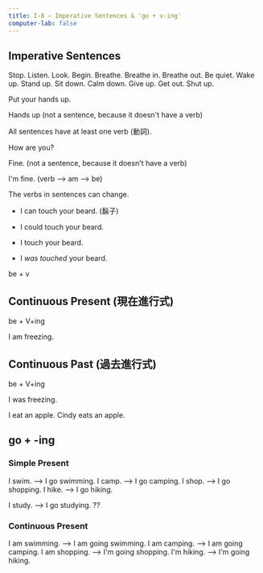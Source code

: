 ```yaml
---
title: I-8 — Imperative Sentences & 'go + v-ing'
computer-lab: false
---
```



## Imperative Sentences

Stop.
Listen.
Look.
Begin.
Breathe.
Breathe in.
Breathe out.
Be quiet.
Wake up.
Stand up.
Sit down.
Calm down.
Give up.
Get out.
Shut up.

Put your hands up.

Hands up (not a sentence, because it doesn't have a verb)

All sentences have at least one verb (動詞).

How are you?

Fine. (not a sentence, because it doesn't have a verb)

I'm fine. (verb --> am --> be)

The verbs in sentences can change.

- I can touch your beard. (鬍子)
- I could touch your beard.
- I touch your beard.



- I *was* *touched* your beard.

be + v 

## Continuous Present (現在進行式)

be + V+ing

I am freezing.

## Continuous Past (過去進行式)

be + V+ing

I was freezing.



I eat an apple.
Cindy eats an apple.




## go + -ing

### Simple Present
I swim. --> I go swimming.
I camp. --> I go camping.
I shop. --> I go shopping.
I hike. --> I go hiking.

I study. --> I go studying. ??

### Continuous Present
I am swimming. --> I am going swimming.
I am camping. --> I am going camping.
I am shopping. --> I'm going shopping.
I'm hiking. --> I'm going hiking.
